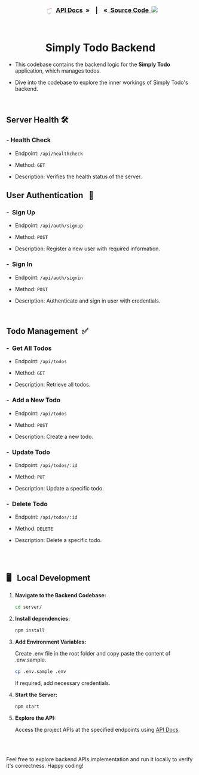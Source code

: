 
<h3 align="center">

 <img src = "../assets/docs.gif" width = 30px align="top"/>&nbsp;[API Docs](https://documenter.getpostman.com/view/31850881/2sA3Bt193p) &nbsp;» &nbsp;&nbsp;&nbsp;|&nbsp;&nbsp;&nbsp; «[&nbsp; Source Code &nbsp;](../server/)<img src = "https://media2.giphy.com/media/QssGEmpkyEOhBCb7e1/giphy.gif?cid=ecf05e47a0n3gi1bfqntqmob8g9aid1oyj2wr3ds3mg700bl&rid=giphy.gif" width = 22px align="top"/> 
</h3>
<br>

<h1 align="center">Simply Todo Backend</h1>

- This codebase contains the backend logic for the **Simply Todo** application, which manages todos.

- Dive into the codebase to explore the inner workings of Simply Todo's backend.

<br>

## Server Health 🛠️

### - Health Check

- Endpoint: `/api/healthcheck`

- Method: `GET`

- Description: Verifies the health status of the server.


## User Authentication &nbsp; 🔐

### - &nbsp;Sign Up

- Endpoint: `/api/auth/signup`

- Method: `POST`

- Description: Register a new user with required information.

### - &nbsp;Sign In

- Endpoint: `/api/auth/signin`

- Method: `POST`

- Description: Authenticate and sign in user with credentials.

<br/>

## Todo Management &nbsp;✅

### - &nbsp;Get All Todos

- Endpoint: `/api/todos`

- Method: `GET`

- Description: Retrieve all todos.

### - &nbsp;Add a New Todo

- Endpoint: `/api/todos`

- Method: `POST`

- Description: Create a new todo.

### - &nbsp;Update Todo

- Endpoint: `/api/todos/:id`

- Method: `PUT`

- Description: Update a specific todo.

### - &nbsp;Delete Todo

- Endpoint: `/api/todos/:id`

- Method: `DELETE`

- Description: Delete a specific todo.

<br><br>

<h2 >🖥️&nbsp;&nbsp; Local Development</h2>

1. **Navigate to the Backend Codebase:**

   ```bash
   cd server/
   ```

2. **Install dependencies:**

   ```bash
   npm install
   ```

3. **Add Environment Variables:**

   Create .env file in the root folder and copy paste the content of .env.sample.

   ```bash
   cp .env.sample .env
   ```

   If required, add necessary credentials.

4. **Start the Server:**

   ```bash
   npm start
   ```

5. **Explore the API:**

   Access the project APIs at the specified endpoints using [API Docs](https://documenter.getpostman.com/view/31850881/2sA3Bt193p).

<br><br>


Feel free to explore backend APIs implementation and run it locally to verify it's correctness. Happy coding!

